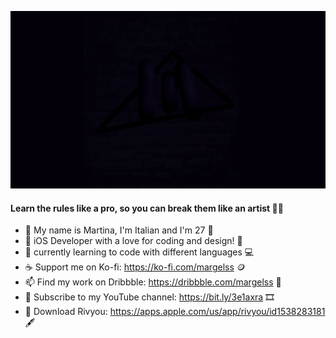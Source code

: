 
![ Alt text](margels.gif) [](margels.gif)

#### Learn the rules like a pro, so you can break them like an artist 👨‍🎨 

- 👋 My name is Martina, I'm Italian and I'm 27 🐣
- 💞️ iOS Developer with a love for coding and design! 📱
- 🌱 currently learning to code with different languages 💻
- ☕️ Support me on Ko-fi: https://ko-fi.com/margelss 🪙
- 📫 Find my work on Dribbble: https://dribbble.com/margelss 🏀
- 🎥 Subscribe to my YouTube channel: https://bit.ly/3e1axra 🎞
- 💜 Download Rivyou: https://apps.apple.com/us/app/rivyou/id1538283181 🖋

<!---
Margels/Margels is a ✨ special ✨ repository because its `README.md` (this file) appears on your GitHub profile.
You can click the Preview link to take a look at your changes.
--->
